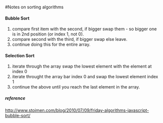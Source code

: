 #Notes on sorting algorithms

#### Bubble Sort

1. compare first item with the second, if bigger swap them - so bigger one is in 2nd position (or index 1, not 0).
2. compare second with the third, if bigger swap else leave.
3. continue doing this for the entire array.

#### Selection Sort

1. iterate through the array swap the lowest element with the element at index 0
2. iterate throught the array bar index 0 and swap the lowest element index 1
3. continue the above until you reach the last element in the array.


##### reference

http://www.stoimen.com/blog/2010/07/09/friday-algorithms-javascript-bubble-sort/
